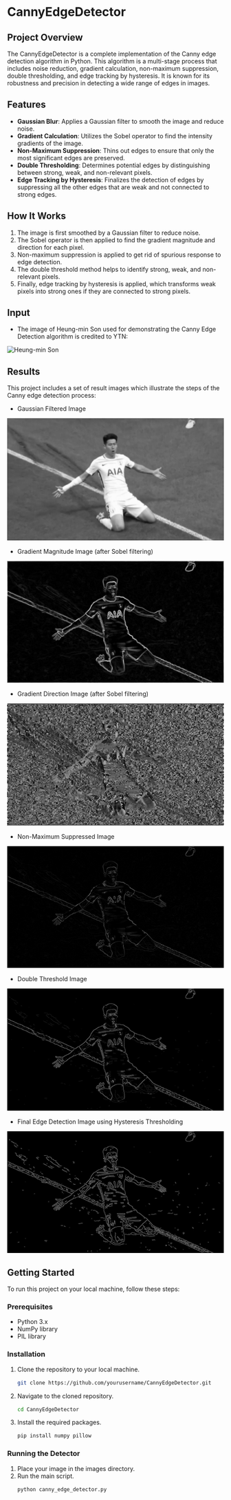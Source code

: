 # CannyEdgeDetector

## Project Overview
The CannyEdgeDetector is a complete implementation of the Canny edge detection algorithm in Python. This algorithm is a multi-stage process that includes noise reduction, gradient calculation, non-maximum suppression, double thresholding, and edge tracking by hysteresis. It is known for its robustness and precision in detecting a wide range of edges in images.

## Features
- **Gaussian Blur**: Applies a Gaussian filter to smooth the image and reduce noise.
- **Gradient Calculation**: Utilizes the Sobel operator to find the intensity gradients of the image.
- **Non-Maximum Suppression**: Thins out edges to ensure that only the most significant edges are preserved.
- **Double Thresholding**: Determines potential edges by distinguishing between strong, weak, and non-relevant pixels.
- **Edge Tracking by Hysteresis**: Finalizes the detection of edges by suppressing all the other edges that are weak and not connected to strong edges.

## How It Works
1. The image is first smoothed by a Gaussian filter to reduce noise.
2. The Sobel operator is then applied to find the gradient magnitude and direction for each pixel.
3. Non-maximum suppression is applied to get rid of spurious response to edge detection.
4. The double threshold method helps to identify strong, weak, and non-relevant pixels.
5. Finally, edge tracking by hysteresis is applied, which transforms weak pixels into strong ones if they are connected to strong pixels.

## Input
- The image of Heung-min Son used for demonstrating the Canny Edge Detection algorithm is credited to YTN:  

![Heung-min Son](https://image.ytn.co.kr/general/jpg/2017/0914/201709140709095091_t.jpg)

## Results
This project includes a set of result images which illustrate the steps of the Canny edge detection process:
- Gaussian Filtered Image

![Gaussian Filtered Image](results/canny_edge_detector/gaussian_filter.jpeg)

- Gradient Magnitude Image (after Sobel filtering)

![Gradient Magnitude Image](results/canny_edge_detector/sobel_filter_grad_magnitude.jpeg)

- Gradient Direction Image (after Sobel filtering)

![Gradient Direction Image](results/canny_edge_detector/sobel_filter_grad_direction.jpeg)

- Non-Maximum Suppressed Image

![Non-Maximum Suppressed Image](results/canny_edge_detector/non_max_suppression.jpeg)

- Double Threshold Image

![Double Threshold Image](results/canny_edge_detector/double_threshold.jpeg)

- Final Edge Detection Image using Hysteresis Thresholding

![Hysteresis Threshold Image](results/canny_edge_detector/hysteresis_threshold.jpeg)

## Getting Started
To run this project on your local machine, follow these steps:

### Prerequisites
- Python 3.x
- NumPy library
- PIL library

### Installation
1. Clone the repository to your local machine.
   ```bash
   git clone https://github.com/yourusername/CannyEdgeDetector.git
    ```

2. Navigate to the cloned repository.
    ```bash
    cd CannyEdgeDetector
    ```

3. Install the required packages.
    ```bash
    pip install numpy pillow
    ```

### Running the Detector
1. Place your image in the images directory.
2. Run the main script.
    ```bash
    python canny_edge_detector.py
    ```